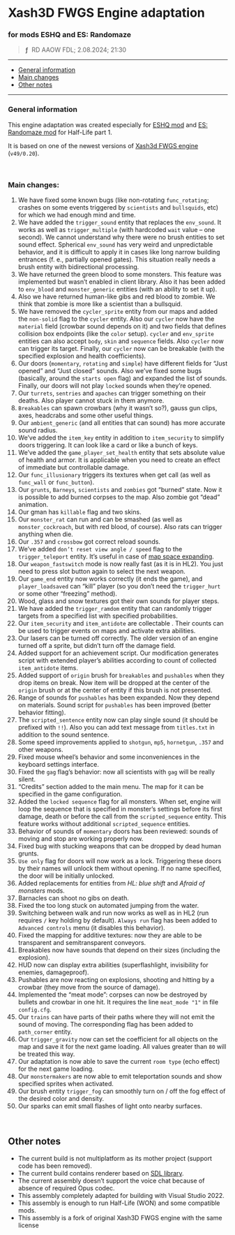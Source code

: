 # Xash3D FWGS Engine adaptation
### for mods **ESHQ** and **ES: Randomaze**
> **ƒ** &nbsp;RD AAOW FDL; 2.08.2024; 21:30

---

- [General information](#general-information)
- [Main changes](#main-changes)
- [Other notes](#other-notes)

---

### General information

This engine adaptation was created especially for [ESHQ mod](https://moddb.com/mods/eshq)
and [ES: Randomaze mod](https://moddb.com/mods/esrm) for Half-Life part 1.

It is based on one of the newest versions of [Xash3d FWGS engine](https://github.com/FWGS/xash3d-fwgs) (`v49/0.20`).

&nbsp;



### Main changes:

1. We have fixed some known bugs (like non-rotating `func_rotating`; crashes on some events triggered by `scientists`
   and `bullsquids`, etc) for which we had enough mind and time.
2. We have added the `trigger_sound` entity that replaces the `env_sound`. It works as well as `trigger_multiple`
   (with hardcoded `wait` value – one second). We cannot understand why there were no brush entities to set sound effect.
   Spherical `env_sound` has very weird and unpredictable behavior, and it is difficult to apply it in cases like
   long narrow building entrances (f. e., partially opened gates). This situation really needs a brush entity with
   bidirectional processing.
3. We have returned the green blood to some monsters. This feature was implemented but wasn’t enabled in client library.
   Also it has been added to `env_blood` and `monster_generic` entities (with an ability to set it up).
4. Also we have returned human-like gibs and red blood to zombie. We think that zombie is more like a scientist than
   a bullsquid.
5. We have removed the `cycler_sprite` entity from our maps and added the `non-solid` flag to the `cycler` entity. Also
   our `cycler` now have the `material` field (crowbar sound depends on it) and two fields that defines collision
   box endpoints (like the `color` setup). `cycler` and `env_sprite` entities can also accept `body`, `skin` and
   `sequence` fields. Also `cycler` now can trigger its target. Finally, our `cycler` now can be breakable (with the
   specified explosion and health coefficients).
6. Our doors (`momentary`, `rotating` and `simple`) have different fields for “Just opened” and “Just closed” sounds.
   Also we’ve fixed some bugs (basically, around the `starts open` flag) and expanded the list of sounds. Finally,
   our doors will not play `locked` sounds when they’re opened.
7. Our `turrets`, `sentries` and `apaches` can trigger something on their deaths. Also player cannot stuck in them
   anymore.
8. `Breakables` can spawn crowbars (why it wasn’t so?), gauss gun clips, axes, headcrabs and some other useful things.
9. Our `ambient_generic` (and all entities that can sound) has more accurate sound radius.
10. We’ve added the `item_key` entity in addition to `item_security` to simplify doors triggering. It can look
    like a card or like a bunch of keys.
11. We’ve added the `game_player_set_health` entity that sets absolute value of health and armor. It is applicable
    when you need to create an effect of immediate but controllable damage.
12. Our `func_illusionary` triggers its textures when get call (as well as `func_wall` or `func_button`).
13. Our `grunts`, `Barneys`, `scientists` and `zombies` got “burned” state. Now it is possible to add burned corpses
    to the map. Also zombie got “dead” animation.
14. Our gman has `killable` flag and two skins.
15. Our `monster_rat` can run and can be smashed (as well as `monster_cockroach`, but with red blood, of course).
    Also rats can trigger anything when die.
16. Our `.357` and `crossbow` got correct reload sounds.
17. We’ve added `don’t reset view angle / speed` flag to the `trigger_teleport` entity. It’s useful in case of
    [map space expanding](http://moddb.com/mods/eshq/news/engine-specifications-for-teleports).
18. Our `weapon_fastswitch` mode is now really fast (as it is in HL2). You just need to press slot button again
    to select the next weapon.
19. Our `game_end` entity now works correctly (it ends the game), and `player_loadsaved` can “kill” player (so you
    don’t need the `trigger_hurt` or some other “freezing” method).
20. Wood, glass and snow textures got their own sounds for player steps.
21. We have added the `trigger_ramdom` entity that can randomly trigger targets from a specified list with
    specified probabilities.
22. Our `item_security` and `item_antidote` are collectable . Their counts can be used to trigger events on
    maps and activate extra abilities.
23. Our lasers can be turned off correctly. The older version of an engine turned off a sprite, but didn’t turn
    off the damage field.
24. Added support for an achievement script. Our modification generates script with extended player’s abilities
    according to count of collected `item_antidote` items.
25. Added support of `origin` brush for `breakables` and `pushables` when they drop items on break. Now item will
    be dropped at the center of the `origin` brush or at the center of entity if this brush is not presented.
26. Range of sounds for `pushables` has been expanded. Now they depend on materials. Sound script for `pushables`
    has been improved (better behavior fitting).
27. The `scripted_sentence` entity now can play single sound (it should be prefixed with `!!`). Also you can add
    text message from `titles.txt` in addition to the sound sentence.
28. Some speed improvements applied to `shotgun`, `mp5`, `hornetgun`, `.357` and other weapons.
29. Fixed mouse wheel’s behavior and some inconveniences in the keyboard settings interface.
30. Fixed the `gag` flag’s behavior: now all scientists with `gag` will be really silent.
31. “Credits” section added to the main menu. The map for it can be specified in the game configuration.
32. Added the `locked sequence` flag for all monsters. When set, engine will loop the sequence that is specified
    in monster’s settings before its first damage, death or before the call from the `scripted_sequence` entity.
    This feature works without additional `scripted_sequence` entities.
33. Behavior of sounds of `momentary` doors has been reviewed: sounds of moving and stop are working properly now.
34. Fixed bug with stucking weapons that can be dropped by dead human grunts.
35. `Use only` flag for doors will now work as a lock. Triggering these doors by their names will unlock them
    without opening. If no name specified, the door will be initially unlocked.
36. Added replacements for entities from *HL: blue shift* and *Afraid of monsters* mods.
37. Barnacles can shoot no gibs on death.
38. Fixed the too long stuck on automated jumping from the water.
39. Switching between walk and run now works as well as in HL2 (run requires `/` key holding by default).
    `Always run` flag has been added to `Advanced controls` menu (it disables this behavior).
40. Fixed the mapping for additive textures: now they are able to be transparent and semitransparent conveyors.
41. Breakables now have sounds that depend on their sizes (including the explosion).
42. HUD now can display extra abilities (superflashlight, invisibility for enemies, damageproof).
43. Pushables are now reacting on explosions, shooting and hitting by a crowbar (they move from the source of damage).
44. Implemented the “meat mode”: corpses can now be destroyed by bullets and crowbar in one hit. It requires
    the line `meat_mode "1"` in file `config.cfg`.
45. Our `trains` can have parts of their paths where they will not emit the sound of moving. The corresponding flag
    has been added to `path_corner` entity.
46. Our `trigger_gravity` now can set the coefficient for all objects on the map and save it for the next game loading.
    All values greater than `80` will be treated this way.
47. Our adaptation is now able to save the current `room type` (echo effect) for the next game loading.
48. Our `monstermakers` are now able to emit teleportation sounds and show specified sprites when activated.
49. Our brush entity `trigger_fog` can smoothly turn on / off the fog effect of the desired color and density.
50. Our sparks can emit small flashes of light onto nearby surfaces.

&nbsp;



## Other notes

- The current build is not multiplatform as its mother project (support code has been removed).
- The current build contains renderer based on [SDL library](https://libsdl.org).
- The current assembly doesn’t support the voice chat because of absence of required Opus codec.
- This assembly completely adapted for building with Visual Studio 2022.
- This assembly is enough to run Half-Life (WON) and some compatible mods.
- This assembly is a fork of original Xash3D FWGS engine with the same license
